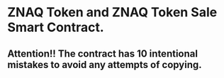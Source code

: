 # ZNAQ Token and ZNAQ Token Sale Smart Contract.

## Attention!! The contract has 10 intentional mistakes to avoid any attempts of copying.
